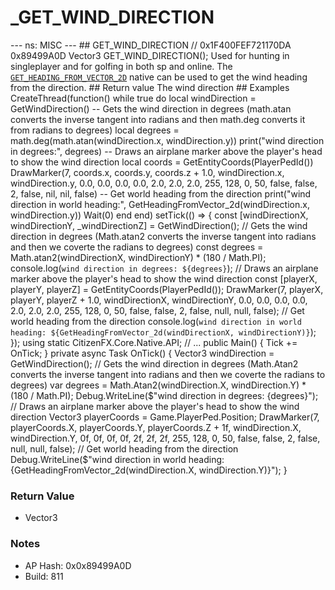 # _GET_WIND_DIRECTION

--- ns: MISC --- ## GET_WIND_DIRECTION  // 0x1F400FEF721170DA 0x89499A0D Vector3 GET_WIND_DIRECTION();  Used for hunting in singleplayer and for golfing in both sp and online. The [`GET_HEADING_FROM_VECTOR_2D`](#_0x2FFB6B224F4B2926) native can be used to get the wind heading from the direction.  ## Return value The wind direction  ## Examples CreateThread(function() while true do local windDirection = GetWindDirection()  -- Gets the wind direction in degrees (math.atan converts the inverse tangent into radians and then math.deg converts it from radians to degrees) local degrees = math.deg(math.atan(windDirection.x, windDirection.y)) print("wind direction in degrees:", degrees)  -- Draws an airplane marker above the player's head to show the wind direction local coords = GetEntityCoords(PlayerPedId()) DrawMarker(7, coords.x, coords.y, coords.z + 1.0, windDirection.x, windDirection.y, 0.0, 0.0, 0.0, 0.0, 2.0, 2.0, 2.0, 255, 128, 0, 50, false, false, 2, false, nil, nil, false)  -- Get world heading from the direction print("wind direction in world heading:", GetHeadingFromVector_2d(windDirection.x, windDirection.y))  Wait(0) end end)  setTick(() => { const [windDirectionX, windDirectionY, _windDirectionZ] = GetWindDirection();  // Gets the wind direction in degrees (Math.atan2 converts the inverse tangent into radians and then we coverte the radians to degrees) const degrees = Math.atan2(windDirectionX, windDirectionY) * (180 / Math.PI); console.log(`wind direction in degrees: ${degrees}`);  // Draws an airplane marker above the player's head to show the wind direction const [playerX, playerY, playerZ] = GetEntityCoords(PlayerPedId()); DrawMarker(7, playerX, playerY, playerZ + 1.0, windDirectionX, windDirectionY, 0.0, 0.0, 0.0, 0.0, 2.0, 2.0, 2.0, 255, 128, 0, 50, false, false, 2, false, null, null, false);  // Get world heading from the direction console.log(`wind direction in world heading: ${GetHeadingFromVector_2d(windDirectionX, windDirectionY)}`); });  using static CitizenFX.Core.Native.API; // ...  public Main() { Tick += OnTick; }  private async Task OnTick() { Vector3 windDirection = GetWindDirection();  // Gets the wind direction in degrees (Math.Atan2 converts the inverse tangent into radians and then we coverte the radians to degrees) var degrees = Math.Atan2(windDirection.X, windDirection.Y) * (180 / Math.PI); Debug.WriteLine($"wind direction in degrees: {degrees}");  // Draws an airplane marker above the player's head to show the wind direction Vector3 playerCoords = Game.PlayerPed.Position; DrawMarker(7, playerCoords.X, playerCoords.Y, playerCoords.Z + 1f, windDirection.X, windDirection.Y, 0f, 0f, 0f, 0f, 2f, 2f, 2f, 255, 128, 0, 50, false, false, 2, false, null, null, false);  // Get world heading from the direction Debug.WriteLine($"wind direction in world heading: {GetHeadingFromVector_2d(windDirection.X, windDirection.Y)}"); }

### Return Value
* Vector3

### Notes
* AP Hash: 0x0x89499A0D
* Build: 811

